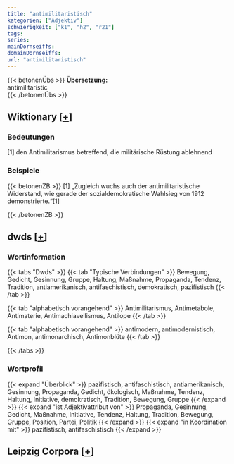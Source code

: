 ```yaml
---
title: "antimilitaristisch"
kategorien: ["Adjektiv"]
schwierigkeit: ["k1", "h2", "r21"]
tags:
series:
mainDornseiffs:
domainDornseiffs:
url: "antimilitaristisch"
---
```


{{< betonenÜbs >}}
**Übersetzung:**  
antimilitaristic  
{{< /betonenÜbs >}}

## Wiktionary [[+](https://de.wiktionary.org/wiki/antimilitaristisch)]

### Bedeutungen
[1] den Antimilitarismus betreffend, die militärische Rüstung ablehnend  

### Beispiele
{{< betonenZB >}}
[1] „Zugleich wuchs auch der antimilitaristische Widerstand, wie gerade der sozialdemokratische Wahlsieg von 1912 demonstrierte.“[1]  

{{< /betonenZB >}}


## dwds [[+](https://www.dwds.de/wb/antimilitaristisch)]

### Wortinformation
{{< tabs "Dwds" >}}
{{< tab "Typische Verbindungen" >}}
Bewegung, Gedicht, Gesinnung, Gruppe, Haltung, Maßnahme, Propaganda, Tendenz, Tradition, antiamerikanisch, antifaschistisch, demokratisch, pazifistisch
{{< /tab >}}

{{< tab "alphabetisch vorangehend" >}}
Antimilitarismus, Antimetabole, Antimaterie, Antimachiavellismus, Antilope
{{< /tab >}}

{{< tab "alphabetisch vorangehend" >}}
antimodern, antimodernistisch, Antimon, antimonarchisch, Antimonblüte
{{< /tab >}}

{{< /tabs >}}

### Wortprofil
{{< expand "Überblick" >}} pazifistisch, antifaschistisch, antiamerikanisch, Gesinnung, Propaganda, Gedicht, ökologisch, Maßnahme, Tendenz, Haltung, Initiative, demokratisch, Tradition, Bewegung, Gruppe {{< /expand >}}
{{< expand "ist Adjektivattribut von" >}} Propaganda, Gesinnung, Gedicht, Maßnahme, Initiative, Tendenz, Haltung, Tradition, Bewegung, Gruppe, Position, Partei, Politik {{< /expand >}}
{{< expand "in Koordination mit" >}} pazifistisch, antifaschistisch {{< /expand >}}

## Leipzig Corpora [[+](https://corpora.uni-leipzig.de/en/res?word=antimilitaristisch&corpusId=deu_newscrawl-public_2018)]

